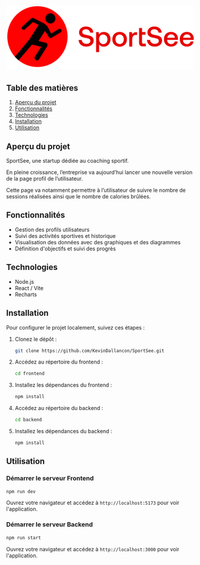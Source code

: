 # ![Logo SportSee](./frontend/assets/logo.png)


## Table des matières
1. [Aperçu du projet](#aperçu-du-projet)
2. [Fonctionnalités](#fonctionnalités)
3. [Technologies](#technologies)
4. [Installation](#installation)
5. [Utilisation](#utilisation)

## Aperçu du projet
SportSee, une startup dédiée au coaching sportif.

En pleine croissance, l’entreprise va aujourd’hui lancer une nouvelle version de la page profil de l’utilisateur.

Cette page va notamment permettre à l’utilisateur de suivre le nombre de sessions réalisées ainsi que le nombre de calories brûlées.

## Fonctionnalités
- Gestion des profils utilisateurs
- Suivi des activités sportives et historique
- Visualisation des données avec des graphiques et des diagrammes
- Définition d'objectifs et suivi des progrès

## Technologies
- Node.js
- React / Vite
- Recharts

## Installation
Pour configurer le projet localement, suivez ces étapes :

1. Clonez le dépôt :
    ```bash
    git clone https://github.com/KevinDallancon/SportSee.git
    ```
2. Accédez au répertoire du frontend :
    ```bash
    cd frontend
    ```
3. Installez les dépendances du frontend :
    ```bash
    npm install
    ```
4. Accédez au répertoire du backend :
    ```bash
    cd backend
    ```
5. Installez les dépendances du backend :
    ```bash
    npm install
    ```

## Utilisation
### Démarrer le serveur Frontend


```bash
npm run dev
```
Ouvrez votre navigateur et accédez à `http://localhost:5173` pour voir l'application.

### Démarrer le serveur Backend


```bash
npm run start
```
Ouvrez votre navigateur et accédez à `http://localhost:3000` pour voir l'application.
